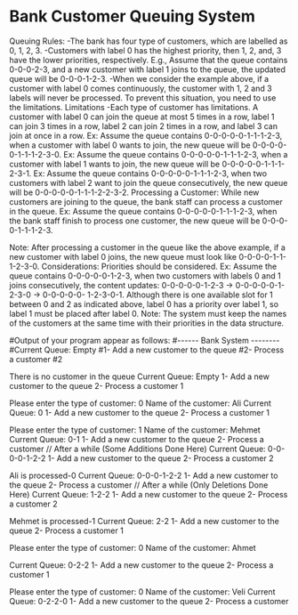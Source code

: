 # Bank Customer Queuing System
Queuing Rules:
-The bank has four type of customers, which are labelled as 0, 1, 2, 3.
-Customers with label 0 has the highest priority, then 1, 2, and, 3 have the lower priorities,
respectively.
E.g., Assume that the queue contains 0-0-0-2-3, and a new customer with label 1 joins to the
queue, the updated queue will be 0-0-0-1-2-3.
-When we consider the example above, if a customer with label 0 comes continuously, the
customer with 1, 2 and 3 labels will never be processed. To prevent this situation, you need to
use the limitations.
Limitations
-Each type of customer has limitations. A customer with label 0 can join the queue at most 5
times in a row, label 1 can join 3 times in a row, label 2 can join 2 times in a row, and label 3
can join at once in a row.
Ex: Assume the queue contains 0-0-0-0-0-1-1-1-2-3, when a customer with label 0 wants to
join, the new queue will be 0-0-0-0-0-1-1-1-2-3-0.
Ex: Assume the queue contains 0-0-0-0-0-1-1-1-2-3, when a customer with label 1 wants to
join, the new queue will be 0-0-0-0-0-1-1-1-2-3-1.
Ex: Assume the queue contains 0-0-0-0-0-1-1-1-2-3, when two customers with label 2 want
to join the queue consecutively, the new queue will be 0-0-0-0-0-1-1-1-2-2-3-2.
Processing a Customer:
While new customers are joining to the queue, the bank staff can process a customer in the
queue.
Ex: Assume the queue contains 0-0-0-0-0-1-1-1-2-3, when the bank staff finish to process
one customer, the new queue will be 0-0-0-0-1-1-1-2-3.

Note: After processing a customer in the queue like the above example, if a new customer
with label 0 joins, the new queue must look like 0-0-0-0-1-1-1-2-3-0.
Considerations:
Priorities should be considered.
Ex: Assume the queue contains 0-0-0-0-0-1-2-3, when two customers with labels 0 and 1
joins consecutively, the content updates: 0-0-0-0-0-1-2-3 -&gt; 0-0-0-0-0-1-2-3-0 -&gt; 0-0-0-0-0-
1-2-3-0-1.
Although there is one available slot for 1 between 0 and 2 as indicated above, label 0 has a
priority over label 1, so label 1 must be placed after label 0.
Note: The system must keep the names of the customers at the same time with their
priorities in the data structure.



#Output of your program appear as follows:
#------ Bank System --------
#Current Queue: Empty
#1- Add a new customer to the queue
#2- Process a customer
#2

There is no customer in the queue
Current Queue: Empty
1- Add a new customer to the queue
2- Process a customer
1

Please enter the type of customer: 0
Name of the customer: Ali
Current Queue: 0
1- Add a new customer to the queue
2- Process a customer
1

Please enter the type of customer: 1
Name of the customer: Mehmet
Current Queue: 0-1
1- Add a new customer to the queue
2- Process a customer
// After a while (Some Additions Done Here)
Current Queue: 0-0-0-0-1-2-2
1- Add a new customer to the queue
2- Process a customer
2

Ali is processed-0
Current Queue: 0-0-0-1-2-2
1- Add a new customer to the queue
2- Process a customer
// After a while (Only Deletions Done Here)
Current Queue: 1-2-2
1- Add a new customer to the queue
2- Process a customer
2

Mehmet is processed-1
Current Queue: 2-2
1- Add a new customer to the queue
2- Process a customer
1

Please enter the type of customer: 0
Name of the customer: Ahmet

Current Queue: 0-2-2
1- Add a new customer to the queue
2- Process a customer
1

Please enter the type of customer: 0
Name of the customer: Veli
Current Queue: 0-2-2-0
1- Add a new customer to the queue
2- Process a customer
